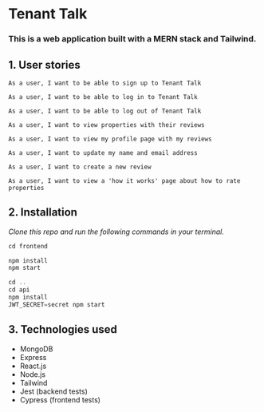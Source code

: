 # Tenant Talk

### This is a web application built with a MERN stack and Tailwind.

## 1. User stories

```
As a user, I want to be able to sign up to Tenant Talk

As a user, I want to be able to log in to Tenant Talk

As a user, I want to be able to log out of Tenant Talk

As a user, I want to view properties with their reviews

As a user, I want to view my profile page with my reviews

As a user, I want to update my name and email address

As a user, I want to create a new review

As a user, I want to view a 'how it works' page about how to rate properties

```

## 2. Installation

_Clone this repo and run the following commands in your terminal._

```javascript
cd frontend

npm install
npm start

cd ..
cd api
npm install
JWT_SECRET=secret npm start

```

## 3. Technologies used

- MongoDB
- Express
- React.js
- Node.js
- Tailwind
- Jest (backend tests)
- Cypress (frontend tests)
